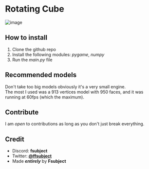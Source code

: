 # Rotating Cube

![image](https://github.com/user-attachments/assets/c19bdf7d-a50b-4493-b1b4-7becd1c5a310)

## How to install
1. Clone the github repo
2. Install the following modules: *pygame*, *numpy*
3. Run the *main.py* file

## Recommended models
Don't take too big models obviously it's a very small engine.  
The most I used was a 913 vertices model with 950 faces, and it was running at 60fps (which the maximum).

## Contribute
I am *open* to contributions as long as you don't just break everything.

## Credit
* Discord: __fsubject__
* Twitter: <a href="https://twitter.com/Fsubj_ect">__@ffsubject__</a>
* Made *__entirely__* by __Fsubject__
